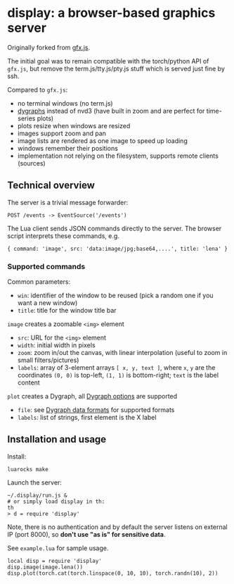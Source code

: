 # display: a browser-based graphics server

Originally forked from [gfx.js](https://github.com/clementfarabet/gfx.js/).

The initial goal was to remain compatible with the torch/python API of `gfx.js`,
but remove the term.js/tty.js/pty.js stuff which is served just fine by ssh.

Compared to `gfx.js`:

  - no terminal windows (no term.js)
  - [dygraphs](http://dygraphs.com/) instead of nvd3 (have built in zoom and are perfect for time-series plots)
  - plots resize when windows are resized
  - images support zoom and pan
  - image lists are rendered as one image to speed up loading
  - windows remember their positions
  - implementation not relying on the filesystem, supports remote clients (sources)

## Technical overview

The server is a trivial message forwarder:

    POST /events -> EventSource('/events')

The Lua client sends JSON commands directly to the server. The browser script
interprets these commands, e.g.

    { command: 'image', src: 'data:image/jpg;base64,....', title: 'lena' }

### Supported commands

Common parameters:
  - `win`: identifier of the window to be reused (pick a random one if you want a new window)
  - `title`: title for the window title bar

`image` creates a zoomable `<img>` element
  - `src`: URL for the `<img>` element
  - `width`: initial width in pixels
  - `zoom`: zoom in/out the canvas, with linear interpolation (useful to zoom in small filters/pictures)
  - `labels`: array of 3-element arrays `[ x, y, text ]`, where `x`, `y` are the coordinates
    `(0, 0)` is top-left, `(1, 1)` is bottom-right; `text` is the label content

`plot` creates a Dygraph, all [Dygraph options](http://dygraphs.com/options.html) are supported
  - `file`: see [Dygraph data formats](http://dygraphs.com/data.html) for supported formats
  - `labels`: list of strings, first element is the X label

## Installation and usage

Install:

    luarocks make

Launch the server:

    ~/.display/run.js &
    # or simply load display in th:
    th
    > d = require 'display'

Note, there is no authentication and by default the server listens on external IP (port 8000),
so **don't use "as is" for sensitive data**.

See `example.lua` for sample usage.

    local disp = require 'display'
    disp.image(image.lena())
    disp.plot(torch.cat(torch.linspace(0, 10, 10), torch.randn(10), 2))
